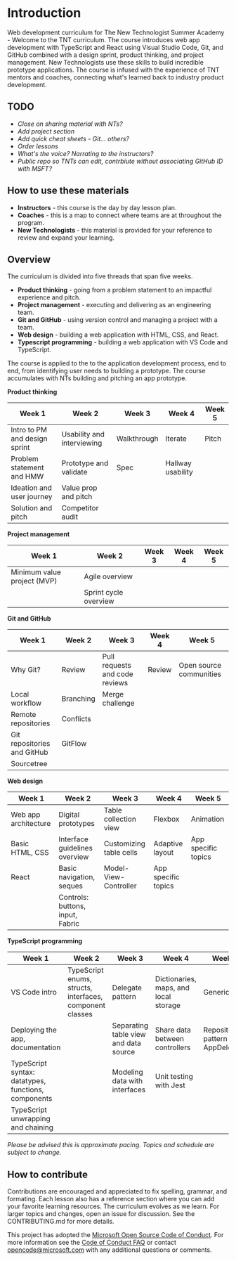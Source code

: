 
# Introduction
Web development curriculum for The New Technologist Summer Academy - Welcome to the TNT curriculum. The course introduces web app development with TypeScript and React using Visual Studio Code, Git, and GitHub combined with a design sprint, product thinking, and project management. New Technologists use these skills to build incredible prototype applications. The course is infused with the experience of TNT mentors and coaches, connecting what's learned back to industry product development.

## TODO
* *Close on sharing material with NTs?*
* *Add project section*
* *Add quick cheat sheets - Git... others?*
* *Order lessons*
* *What's the voice? Narrating to the instructors?*
* *Public repo so TNTs can edit, contrbiute without associating GitHub ID with MSFT?*

## How to use these materials
* **Instructors** - this course is the day by day lesson plan.
* **Coaches** - this is a map to connect where teams are at throughout the program.
* **New Technologists** - this material is provided for your reference to review and expand your learning.

## Overview
The curriculum is divided into five threads that span five weeks.

* **Product thinking** - going from a problem statement to an impactful experience and pitch.
* **Project management** - executing and delivering as an engineering team.
* **Git and GitHub** - using version control and managing a project with a team.
* **Web design** - building a web application with HTML, CSS, and React.
* **Typescript programming** - building a web application with VS Code and TypeScript.

The course is applied to the to the application development process, end to end, from identifying user needs to building a prototype. The course accumulates with NTs building and pitching an app prototype.

**Product thinking**

Week 1 | Week 2 | Week 3 | Week 4 | Week 5
--- | --- | --- | --- | ---
Intro to PM and design sprint | Usability and interviewing | Walkthrough | Iterate | Pitch
Problem statement and HMW | Prototype and validate | Spec | Hallway usability |
Ideation and user journey | Value prop and pitch | | | 
Solution and pitch | Competitor audit | | | 

**Project management**

Week 1 | Week 2 | Week 3 | Week 4 | Week 5
--- | --- | --- | --- | ---
Minimum value project (MVP) | Agile overview | | | 
  | | Sprint cycle overview | | 

 **Git and GitHub**

Week 1 | Week 2 | Week 3 | Week 4 | Week 5
--- | --- | --- | --- | ---
Why Git? | Review | Pull requests and code reviews | Review | Open source communities
Local workflow | Branching | Merge challenge | 
Remote repositories | Conflicts | |
Git repositories and GitHub | GitFlow | | 
Sourcetree | | | |

 **Web design**

 Week 1 | Week 2 | Week 3 | Week 4 | Week 5
--- | --- | --- | --- | ---
Web app architecture | Digital prototypes | Table collection view | Flexbox | Animation
Basic HTML, CSS | Interface guidelines overview | Customizing table cells | Adaptive layout | App specific topics
React | Basic navigation, seques | Model-View-Controller | App specific topics
 | | Controls: buttons, input, Fabric | | |

 **TypeScript programming**

  Week 1 | Week 2 | Week 3 | Week 4 | Week 5
--- | --- | --- | --- | ---
VS Code intro | TypeScript enums, structs, interfaces, component classes | Delegate pattern | Dictionaries, maps, and local storage | Generics
Deploying the app, documentation | | Separating table view and data source | Share data between controllers | Repository pattern and AppDelegate
TypeScript syntax: datatypes, functions, components | | Modeling data with interfaces | Unit testing with Jest
TypeScript unwrapping and chaining | | | | 

*Please be advised this is approximate pacing. Topics and schedule are subject to change.*

## How to contribute
Contributions are encouraged and appreciated to fix spelling, grammar, and formating. Each lesson also has a reference section where you can add your favorite learning resources. The curriculum evolves as we learn. For larger topics and changes, open an issue for discussion. See the CONTRIBUTING.md for more details.

This project has adopted the [Microsoft Open Source Code of Conduct](https://opensource.microsoft.com/codeofconduct/).
For more information see the [Code of Conduct FAQ](https://opensource.microsoft.com/codeofconduct/faq/) or
contact [opencode@microsoft.com](mailto:opencode@microsoft.com) with any additional questions or comments.
